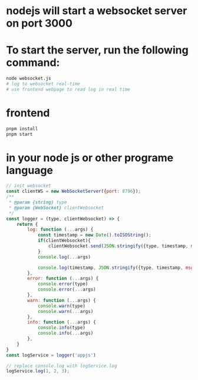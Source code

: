 # nodejs will start a websocket server on port 3000 

# To start the server, run the following command:
```bash
node websocket.js
# log to websocket real-time
# use frontend webpage to read log in real time

```

# frontend
```bash
pnpm install
pnpm start
```

# in your node js or other programe language
```js app.js
// init websocket 
const clientWS = new WebSocketServer({port: 8796});
/**
 * @param {string} type
 * @param {WebSocket} clientWebsocket
 */
const logger = (type, clientWebsocket) => {
	return {
		log: function (...args) {
			const timestamp = new Date().toISOString();
			if(clientWebsocket){
				clientWebsocket.send(JSON.stringify({type, timestamp, msg: [...args].map(i=>JSON.stringify(i)).join(',')}))
			}
			console.log(...args)

			console.log(timestamp, JSON.stringify({type, timestamp, msg: [...args].map(i=>JSON.stringify(i)).join(',')}))
		},
		error: function (...args) {
			console.error(type)
			console.error(...args)
		},
		warn: function (...args) {
			console.warn(type)
			console.warn(...args)
		},
		info: function (...args) {
			console.info(type)
			console.info(...args)
		},
	}
}
const logService = logger('appjs')

// replace console.log with logService.log
logService.log(1, 2, 3);

```